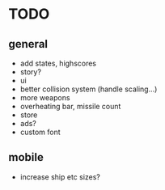 # TODO
## general
* add states, highscores
* story?
* ui
* better collision system (handle scaling...)
* more weapons
* overheating bar, missile count
* store
* ads?
* custom font

## mobile
* increase ship etc sizes?
